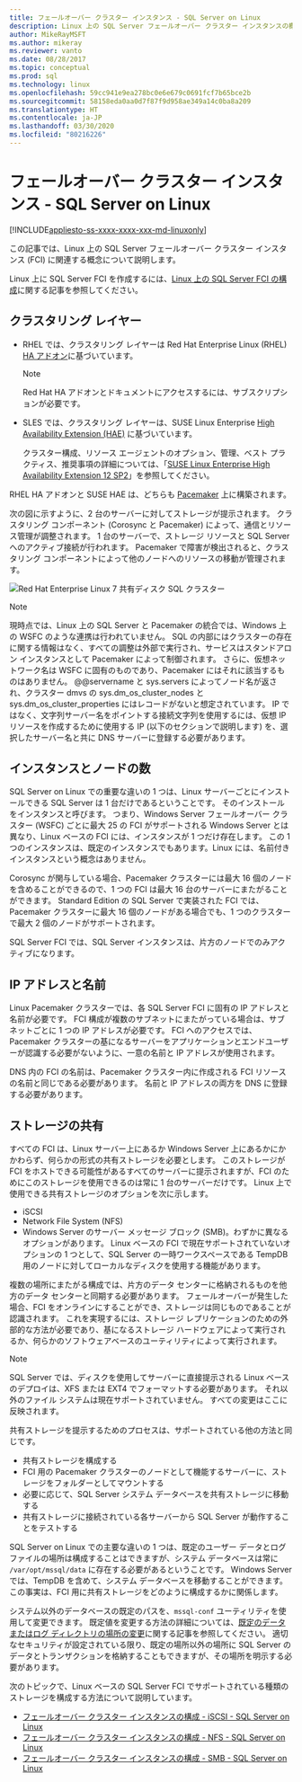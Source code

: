 ```yaml
---
title: フェールオーバー クラスター インスタンス - SQL Server on Linux
description: Linux 上の SQL Server フェールオーバー クラスター インスタンスの概念には、クラスタリング レイヤー、インスタンスの数、IP アドレスと名前、共有ストレージが含まれます。
author: MikeRayMSFT
ms.author: mikeray
ms.reviewer: vanto
ms.date: 08/28/2017
ms.topic: conceptual
ms.prod: sql
ms.technology: linux
ms.openlocfilehash: 59cc941e9ea278bc0e6e679c0691fcf7b65bce2b
ms.sourcegitcommit: 58158eda0aa0d7f87f9d958ae349a14c0ba8a209
ms.translationtype: HT
ms.contentlocale: ja-JP
ms.lasthandoff: 03/30/2020
ms.locfileid: "80216226"
---
```

# <a name="failover-cluster-instances---sql-server-on-linux"></a>フェールオーバー クラスター インスタンス - SQL Server on Linux

[!INCLUDE[appliesto-ss-xxxx-xxxx-xxx-md-linuxonly](../includes/appliesto-ss-xxxx-xxxx-xxx-md-linuxonly.md)]

この記事では、Linux 上の SQL Server フェールオーバー クラスター インスタンス (FCI) に関連する概念について説明します。 

Linux 上に SQL Server FCI を作成するには、[Linux 上の SQL Server FCI の構成](sql-server-linux-shared-disk-cluster-configure.md)に関する記事を参照してください。

## <a name="the-clustering-layer"></a>クラスタリング レイヤー

* RHEL では、クラスタリング レイヤーは Red Hat Enterprise Linux (RHEL) [HA アドオン](https://access.redhat.com/documentation/en-US/Red_Hat_Enterprise_Linux/6/pdf/High_Availability_Add-On_Overview/Red_Hat_Enterprise_Linux-6-High_Availability_Add-On_Overview-en-US.pdf)に基づいています。 

    > [!NOTE] 
    > Red Hat HA アドオンとドキュメントにアクセスするには、サブスクリプションが必要です。 

* SLES では、クラスタリング レイヤーは、SUSE Linux Enterprise [High Availability Extension (HAE)](https://www.suse.com/products/highavailability) に基づいています。

    クラスター構成、リソース エージェントのオプション、管理、ベスト プラクティス、推奨事項の詳細については、「[SUSE Linux Enterprise High Availability Extension 12 SP2](https://www.suse.com/documentation/sle-ha-12/index.html)」を参照してください。

RHEL HA アドオンと SUSE HAE は、どちらも [Pacemaker](https://clusterlabs.org/) 上に構築されます。

次の図に示すように、2 台のサーバーに対してストレージが提示されます。 クラスタリング コンポーネント (Corosync と Pacemaker) によって、通信とリソース管理が調整されます。 1 台のサーバーで、ストレージ リソースと SQL Server へのアクティブ接続が行われます。 Pacemaker で障害が検出されると、クラスタリング コンポーネントによって他のノードへのリソースの移動が管理されます。  

![Red Hat Enterprise Linux 7 共有ディスク SQL クラスター](./media/sql-server-linux-shared-disk-cluster-red-hat-7-configure/LinuxCluster.png) 


> [!NOTE]
> 現時点では、Linux 上の SQL Server と Pacemaker の統合では、Windows 上の WSFC のような連携は行われていません。 SQL の内部にはクラスターの存在に関する情報はなく、すべての調整は外部で実行され、サービスはスタンドアロン インスタンスとして Pacemaker によって制御されます。 さらに、仮想ネットワーク名は WSFC に固有のものであり、Pacemaker にはそれに該当するものはありません。 @@servername と sys.servers によってノード名が返され、クラスター dmvs の sys.dm_os_cluster_nodes と sys.dm_os_cluster_properties にはレコードがないと想定されています。 IP ではなく、文字列サーバー名をポイントする接続文字列を使用するには、仮想 IP リソースを作成するために使用する IP (以下のセクションで説明します) を、選択したサーバー名と共に DNS サーバーに登録する必要があります。

## <a name="number-of-instances-and-nodes"></a>インスタンスとノードの数

SQL Server on Linux での重要な違いの 1 つは、Linux サーバーごとにインストールできる SQL Server は 1 台だけであるということです。 そのインストールをインスタンスと呼びます。 つまり、Windows Server フェールオーバー クラスター (WSFC) ごとに最大 25 の FCI がサポートされる Windows Server とは異なり、Linux ベースの FCI には、インスタンスが 1 つだけ存在します。 この 1 つのインスタンスは、既定のインスタンスでもあります。Linux には、名前付きインスタンスという概念はありません。 

Corosync が関与している場合、Pacemaker クラスターには最大 16 個のノードを含めることができるので、1 つの FCI は最大 16 台のサーバーにまたがることができます。 Standard Edition の SQL Server で実装された FCI では、Pacemaker クラスターに最大 16 個のノードがある場合でも、1 つのクラスターで最大 2 個のノードがサポートされます。

SQL Server FCI では、SQL Server インスタンスは、片方のノードでのみアクティブになります。

## <a name="ip-address-and-name"></a>IP アドレスと名前
Linux Pacemaker クラスターでは、各 SQL Server FCI に固有の IP アドレスと名前が必要です。 FCI 構成が複数のサブネットにまたがっている場合は、サブネットごとに 1 つの IP アドレスが必要です。 FCI へのアクセスでは、Pacemaker クラスターの基になるサーバーをアプリケーションとエンドユーザーが認識する必要がないように、一意の名前と IP アドレスが使用されます。

DNS 内の FCI の名前は、Pacemaker クラスター内に作成される FCI リソースの名前と同じである必要があります。
名前と IP アドレスの両方を DNS に登録する必要があります。

## <a name="shared-storage"></a>ストレージの共有
すべての FCI は、Linux サーバー上にあるか Windows Server 上にあるかにかかわらず、何らかの形式の共有ストレージを必要とします。 このストレージが FCI をホストできる可能性があるすべてのサーバーに提示されますが、FCI のためにこのストレージを使用できるのは常に 1 台のサーバーだけです。 Linux 上で使用できる共有ストレージのオプションを次に示します。

- iSCSI
- Network File System (NFS)
- Windows Server のサーバー メッセージ ブロック (SMB)。わずかに異なるオプションがあります。 Linux ベースの FCI で現在サポートされていないオプションの 1 つとして、SQL Server の一時ワークスペースである TempDB 用のノードに対してローカルなディスクを使用する機能があります。

複数の場所にまたがる構成では、片方のデータ センターに格納されるものを他方のデータ センターと同期する必要があります。 フェールオーバーが発生した場合、FCI をオンラインにすることができ、ストレージは同じものであることが認識されます。 これを実現するには、ストレージ レプリケーションのための外部的な方法が必要であり、基になるストレージ ハードウェアによって実行されるか、何らかのソフトウェアベースのユーティリティによって実行されます。 

>[!NOTE]
>SQL Server では、ディスクを使用してサーバーに直接提示される Linux ベースのデプロイは、XFS または EXT4 でフォーマットする必要があります。 それ以外のファイル システムは現在サポートされていません。 すべての変更はここに反映されます。

共有ストレージを提示するためのプロセスは、サポートされている他の方法と同じです。

- 共有ストレージを構成する
- FCI 用の Pacemaker クラスターのノードとして機能するサーバーに、ストレージをフォルダーとしてマウントする
- 必要に応じて、SQL Server システム データベースを共有ストレージに移動する
- 共有ストレージに接続されている各サーバーから SQL Server が動作することをテストする

SQL Server on Linux での主要な違いの 1 つは、既定のユーザー データとログ ファイルの場所は構成することはできますが、システム データベースは常に `/var/opt/mssql/data` に存在する必要があるということです。 Windows Server では、TempDB を含めて、システム データベースを移動することができます。 この事実は、FCI 用に共有ストレージをどのように構成するかに関係します。

システム以外のデータベースの既定のパスを、`mssql-conf` ユーティリティを使用して変更できます。 既定値を変更する方法の詳細については、[既定のデータまたはログ ディレクトリの場所の変更](sql-server-linux-configure-mssql-conf.md#datadir)に関する記事を参照してください。 適切なセキュリティが設定されている限り、既定の場所以外の場所に SQL Server のデータとトランザクションを格納することもできますが、その場所を明示する必要があります。

次のトピックで、Linux ベースの SQL Server FCI でサポートされている種類のストレージを構成する方法について説明しています。

- [フェールオーバー クラスター インスタンスの構成 - iSCSI - SQL Server on Linux](sql-server-linux-shared-disk-cluster-configure-iscsi.md)
- [フェールオーバー クラスター インスタンスの構成 - NFS - SQL Server on Linux](sql-server-linux-shared-disk-cluster-configure-nfs.md)
- [フェールオーバー クラスター インスタンスの構成 - SMB - SQL Server on Linux](sql-server-linux-shared-disk-cluster-configure-smb.md)
